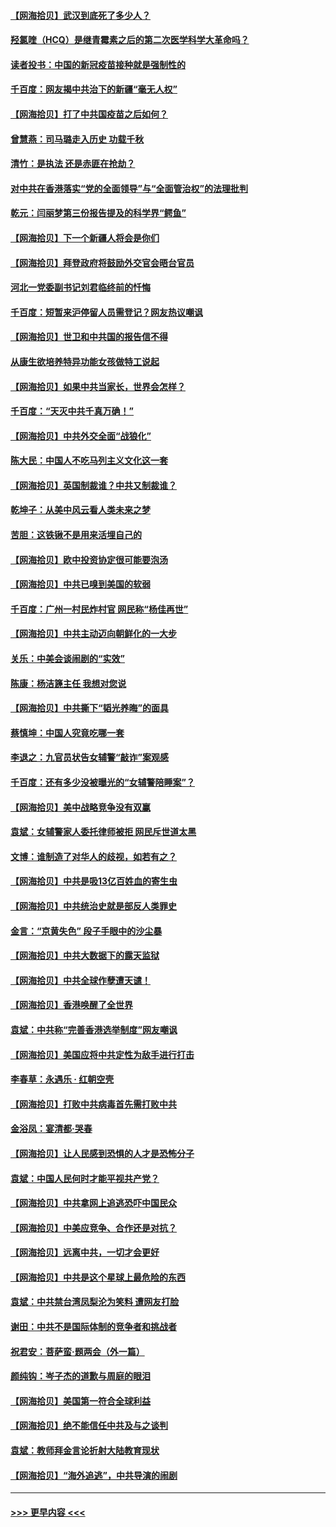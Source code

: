 #### [【网海拾贝】武汉到底死了多少人？](../pages/nsc993/n12863707.md?t=04081102) 
#### [羟氯喹（HCQ）是继青霉素之后的第二次医学科学大革命吗？](../pages/nsc993/n12638564.md?t=04081102) 
#### [读者投书：中国的新冠疫苗接种就是强制性的](../pages/nsc993/n12859932.md?t=04081102) 
#### [千百度：网友揭中共治下的新疆“毫无人权”](../pages/nsc993/n12858385.md?t=04081102) 
#### [【网海拾贝】打了中共国疫苗之后如何？](../pages/nsc993/n12857866.md?t=04081102) 
#### [曾慧燕：司马璐走入历史 功载千秋](../pages/nsc993/n12856996.md?t=04081102) 
#### [清竹：是执法 还是赤匪在抢劫？](../pages/nsc993/n12856952.md?t=04081102) 
#### [对中共在香港落实“党的全面领导”与“全面管治权”的法理批判](../pages/nsc993/n12856929.md?t=04081102) 
#### [乾元：闫丽梦第三份报告提及的科学界“鳄鱼”](../pages/nsc993/n12855985.md?t=04081102) 
#### [【网海拾贝】下一个新疆人将会是你们](../pages/nsc993/n12855864.md?t=04081102) 
#### [【网海拾贝】拜登政府将鼓励外交官会晤台官员](../pages/nsc993/n12853615.md?t=04081102) 
#### [河北一党委副书记刘君临终前的忏悔](../pages/nsc993/n12849420.md?t=04081102) 
#### [千百度：短暂来沪停留人员需登记？网友热议嘲讽](../pages/nsc993/n12853497.md?t=04081102) 
#### [【网海拾贝】世卫和中共国的报告信不得](../pages/nsc993/n12850902.md?t=04081102) 
#### [从康生欲培养特异功能女孩做特工说起](../pages/nsc993/n12849289.md?t=04081102) 
#### [【网海拾贝】如果中共当家长，世界会怎样？](../pages/nsc993/n12848436.md?t=04081102) 
#### [千百度：“天灭中共千真万确！”](../pages/nsc993/n12845659.md?t=04081102) 
#### [【网海拾贝】中共外交全面“战狼化”](../pages/nsc993/n12845607.md?t=04081102) 
#### [陈大民：中国人不吃马列主义文化这一套](../pages/nsc993/n12842496.md?t=04081102) 
#### [【网海拾贝】英国制裁谁？中共又制裁谁？](../pages/nsc993/n12840909.md?t=04081102) 
#### [乾坤子：从美中风云看人类未来之梦](../pages/nsc993/n12840590.md?t=04081102) 
#### [苦胆：这铁锹不是用来活埋自己的](../pages/nsc993/n12839512.md?t=04081102) 
#### [【网海拾贝】欧中投资协定很可能要泡汤](../pages/nsc993/n12835122.md?t=04081102) 
#### [【网海拾贝】中共已嗅到美国的软弱](../pages/nsc993/n12832411.md?t=04081102) 
#### [千百度：广州一村民炸村官 网民称“杨佳再世”](../pages/nsc993/n12832380.md?t=04081102) 
#### [【网海拾贝】中共主动迈向朝鲜化的一大步](../pages/nsc993/n12829887.md?t=04081102) 
#### [关乐：中美会谈闹剧的“实效”](../pages/nsc993/n12826698.md?t=04081102) 
#### [陈康：杨洁篪主任  我想对您说](../pages/nsc993/n12826609.md?t=04081102) 
#### [【网海拾贝】中共撕下“韬光养晦”的面具](../pages/nsc993/n12826459.md?t=04081102) 
#### [蔡慎坤：中国人究竟吃哪一套](../pages/nsc993/n12826010.md?t=04081102) 
#### [李退之：九官员状告女辅警“敲诈”案观感](../pages/nsc993/n12823984.md?t=04081102) 
#### [千百度：还有多少没被曝光的“女辅警陪睡案”？](../pages/nsc993/n12822136.md?t=04081102) 
#### [【网海拾贝】美中战略竞争没有双赢](../pages/nsc993/n12822105.md?t=04081102) 
#### [袁斌：女辅警家人委托律师被拒 网民斥世道太黑](../pages/nsc993/n12822004.md?t=04081102) 
#### [文博：谁制造了对华人的歧视，如若有之？](../pages/nsc993/n12821635.md?t=04081102) 
#### [【网海拾贝】中共是吸13亿百姓血的寄生虫](../pages/nsc993/n12819191.md?t=04081102) 
#### [【网海拾贝】中共统治史就是部反人类罪史](../pages/nsc993/n12816738.md?t=04081102) 
#### [金言：“京黄失色” 段子手眼中的沙尘暴](../pages/nsc993/n12815700.md?t=04081102) 
#### [【网海拾贝】中共大数据下的露天监狱](../pages/nsc993/n12811075.md?t=04081102) 
#### [【网海拾贝】中共全球作孽遭天谴！](../pages/nsc993/n12810258.md?t=04081102) 
#### [【网海拾贝】香港唤醒了全世界](../pages/nsc993/n12809100.md?t=04081102) 
#### [袁斌：中共称“完善香港选举制度”网友嘲讽](../pages/nsc993/n12808994.md?t=04081102) 
#### [【网海拾贝】美国应将中共定性为敌手进行打击](../pages/nsc993/n12806870.md?t=04081102) 
#### [李春草：永遇乐 · 红朝空壳](../pages/nsc993/n12805365.md?t=04081102) 
#### [【网海拾贝】打败中共病毒首先需打败中共](../pages/nsc993/n12803930.md?t=04081102) 
#### [金浴凤：宴清都‧哭春](../pages/nsc993/n12801601.md?t=04081102) 
#### [【网海拾贝】让人民感到恐惧的人才是恐怖分子](../pages/nsc993/n12799347.md?t=04081102) 
#### [袁斌：中国人民何时才能平视共产党？](../pages/nsc993/n12799306.md?t=04081102) 
#### [【网海拾贝】中共拿网上追逃恐吓中国民众](../pages/nsc993/n12796905.md?t=04081102) 
#### [【网海拾贝】中美应竞争、合作还是对抗？](../pages/nsc993/n12794675.md?t=04081102) 
#### [【网海拾贝】远离中共，一切才会更好](../pages/nsc993/n12793572.md?t=04081102) 
#### [【网海拾贝】中共是这个星球上最危险的东西](../pages/nsc993/n12791400.md?t=04081102) 
#### [袁斌：中共禁台湾凤梨沦为笑料 遭网友打脸](../pages/nsc993/n12791335.md?t=04081102) 
#### [谢田：中共不是国际体制的竞争者和挑战者](../pages/nsc993/n12791212.md?t=04081102) 
#### [祝君安：菩萨蛮·题两会（外一篇）](../pages/nsc993/n12786801.md?t=04081102) 
#### [颜纯钩：岑子杰的道歉与周庭的眼泪](../pages/nsc993/n12786775.md?t=04081102) 
#### [【网海拾贝】美国第一符合全球利益](../pages/nsc993/n12786666.md?t=04081102) 
#### [【网海拾贝】绝不能信任中共及与之谈判](../pages/nsc993/n12784266.md?t=04081102) 
#### [袁斌：教师拜金言论折射大陆教育现状](../pages/nsc993/n12783868.md?t=04081102) 
#### [【网海拾贝】“海外追逃”，中共导演的闹剧](../pages/nsc993/n12781638.md?t=04081102) 

----
#### [ >>> 更早内容 <<< ](../indexes/nsc993-earlier.md)
